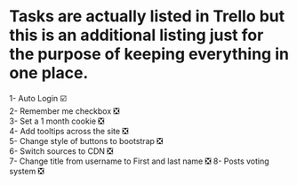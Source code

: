 # Tasks are actually listed in Trello but this is an additional listing just for the purpose of keeping everything in one place.
1- Auto Login  :ballot_box_with_check:   
2- Remember me checkbox :negative_squared_cross_mark:   
3- Set a 1 month cookie :negative_squared_cross_mark:   
4- Add tooltips across the site :negative_squared_cross_mark:   
5- Change style of buttons to bootstrap :negative_squared_cross_mark:   
6- Switch sources to CDN :negative_squared_cross_mark:   
7- Change title from username to First and last name :negative_squared_cross_mark:
8- Posts voting system :negative_squared_cross_mark: 
